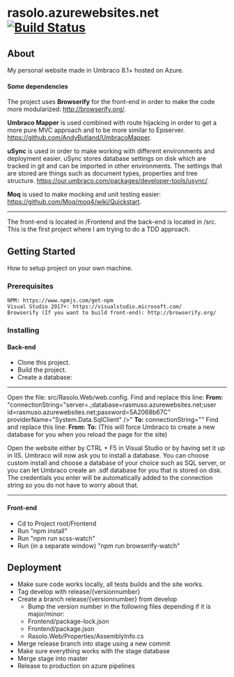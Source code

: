 # rasolo.azurewebsites.net [![Build Status](https://dev.azure.com/rasmusolofssons/rasolo/_apis/build/status/rasolo%20-%201%20-%20CI?branchName=master)](https://dev.azure.com/rasmusolofssons/rasolo/_build/latest?definitionId=2&branchName=master)

## About ##
My personal website made in Umbraco 8.1+ hosted on Azure.

#### Some dependencies

The project uses **Browserify** for the front-end in order to make the code more modularized: http://browserify.org/.

**Umbraco Mapper** is used combined with route hijacking in order to get a more pure MVC approach and to be more similar to Episerver. https://github.com/AndyButland/UmbracoMapper.

**uSync** is used in order to make working with different environments and deployment easier. uSync stores database settings on disk which are tracked in git and can be imported in other environments. The settings that are stored are things such as document types, properties and tree structure. https://our.umbraco.com/packages/developer-tools/usync/.

**Moq** is used to make mocking and unit testing easier: https://github.com/Moq/moq4/wiki/Quickstart.

___

The front-end is located in /Frontend and the back-end is located in /src.
This is the first project where I am trying to do a TDD approach.

## Getting Started
How to setup project on your own machine.
### Prerequisites
```
NPM: https://www.npmjs.com/get-npm
Visual Studio 2017+: https://visualstudio.microsoft.com/
Browserify (If you want to build front-end): http://browserify.org/
```

### Installing

#### Back-end
* Clone this project.
* Build the project.
* Create a database:
___
Open the file: src/Rasolo.Web/web.config.
Find and replace this line:
**From:** "connectionString="server=.;database=rasmuso.azurewebsites.net;user id=rasmuso.azurewebsites.net;password=5A2068b67C" providerName="System.Data.SqlClient" />"
**To:** connectionString=""
Find and replace this line:
**From:** <add key="Umbraco.Core.ConfigurationStatus" value="8.1.0" />
**To:** <add key="Umbraco.Core.ConfigurationStatus" value="" />
(This will force Umbraco to create a new database for you when you reload the page for the site)

Open the website either by CTRL + F5 in Visual Studio or by having set it up in IIS. Umbraco will now ask you to install a database. You can choose custom install and choose a database of your choice such as SQL server, or you can let Umbraco create an .sdf database for you that is stored on disk. The credentials you enter will be automatically added to the connection string so you do not have to worry about that.

___
#### Front-end
* Cd to Project root/Frontend
* Run "npm install"
* Run "npm run scss-watch"
* Run (in a separate window) "npm run browserify-watch"



## Deployment

* Make sure code works locally, all tests builds and the site works.
* Tag develop with release/{versionnumber}
* Create a branch release/{versionnumber} from develop
  * Bump the version number in the following files depending if it is major/minor:
  * Frontend/package-lock.json
  * Frontend/package.json
  * Rasolo.Web/Properties/AssemblyInfo.cs
* Merge release branch into stage using a new commit
* Make sure everything works with the stage database
* Merge stage into master
* Release to production on azure pipelines

